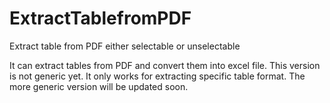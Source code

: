 # ExtractTablefromPDF
Extract table from PDF either selectable or unselectable

It can extract tables from PDF and convert them into excel file.
This version is not generic yet. It only works for extracting specific table format. 
The more generic version will be updated soon.
